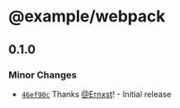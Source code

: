 # @example/webpack

## 0.1.0

### Minor Changes

- [`46ef90c`](https://github.com/Ernxst/subfont/commit/46ef90c82aca81e604fd3444cb7547ba763aed8e) Thanks [@Ernxst](https://github.com/Ernxst)! - Initial release
